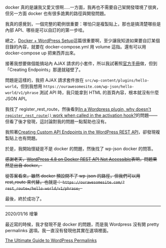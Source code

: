 docker 真的是讓我又愛又恨啊.....一方面，我再也不需要自己架開發環境了很爽，但另一方面 docker 也有很多詭異的路徑與開發問題。

我真的感覺到，一個完整的範例很重要：哪怕只是複製貼上，那也是搞清楚哪些是內部 API、哪些是可以自訂的的第一步哇。

總之，[Docker + WordPress Setup](https://davidyeiser.com/tutorial/docker-wordpress-theme-setup)這篇很重要啊，至少讓我知道如果要自訂某個目錄的內容，就要在 docker-compose.yml 用 volume 這指。還有可以用 docker-compose up 把東西弄出來。

接著我想要做個能搞站內 AJAX 請求的小套件，所以我試著照[官方手冊](https://developer.wordpress.org/rest-api/extending-the-rest-api/routes-and-endpoints/)做，但到「Creating Endpoints」那邊就碰壁了。

問題是這樣的，我把 AJAX 請求套件放在 `src/wp-content/plugins/hello-world`，但到我想用 `https://ourawesomesite.com/wp-json/hello-world/v1/phrase` 測試 API 時，我只能拿到 HTML 的首頁內容，根本就沒有什麼 JSON API。

我找了 register_rest_route，然後看到[In a Wordpress plugin, why doesn't `register_rest_route()` work when called in the activation hook?](https://stackoverflow.com/questions/51959483/in-a-wordpress-plugin-why-doesnt-register-rest-route-work-when-called-in-t)的問題——但看了後才發現，這討論對我的問題一點幫助也沒有。

我照著[Creating Custom API Endpoints in the WordPress REST API](https://www.tychesoftwares.com/creating-custom-api-endpoints-in-the-wordpress-rest-api/)，卻發現複製貼上也有問題。

於是，我開始懷疑是不是 docker 的問題，然後找了 wp-json docker 的問答。

<del>感謝老天，[WordPress 4.8 on Docker REST API Not Accessible](https://stackoverflow.com/questions/44814644/wordpress-4-8-on-docker-rest-api-not-accessible)表明，問題果然是出自 docker。</del>

<del>從答案看來，雖然 docker 預設開不了 wp-json 的路徑，但我們可以用 rest_route 來代替。也就是： `https://ourawesomesite.com/?rest_route=/hello-world/v1/phrase`。</del>

最後，終於成功了。

---

2020/01/16 增筆

最近寫的時候，我才發現不是 docker 的問題，而是我 Wordpress 沒有開 pretty permalinks 選項。我一直沒有發現他其實在選項裡面。

[The Ultimate Guide to WordPress Permalinks](https://premium.wpmudev.org/blog/wordpress-permalinks)
